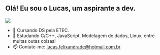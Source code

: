 <h2>Olá! Eu sou o Lucas, um aspirante a dev.</h2> 

<picture>
<source
  srcset="https://github-readme-stats.vercel.app/api?username=strFelix&show_icons=true&theme=dark"
  media="(prefers-color-scheme: dark)"
/>
<source 
  srcset="https://github-readme-stats.vercel.app/api?username=strFelix&show_icons=true"
  media="(prefers-color-scheme: dark), (prefers-color-scheme: no-preference)"
/>
<img src="https://github-readme-stats.vercel.app/api?username=strFelix&show_icons=true" />
</picture>



- 🔭 Cursando DS pela ETEC.
- 🌱 Estudando C/C++, JavaScript, Modelagem de dados, Linux, entre muitas outas coisas!
- 📫 Contate-me: lucas.felixandrade@hotmail.com.br  


